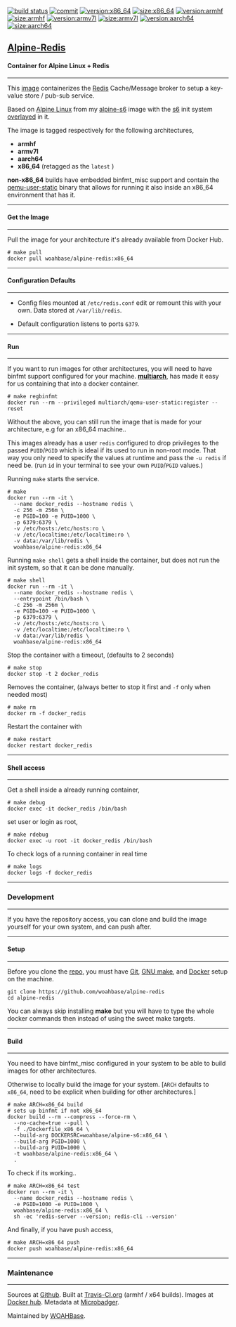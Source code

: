 [![build status][251]][232] [![commit][255]][231] [![version:x86_64][256]][235] [![size:x86_64][257]][235] [![version:armhf][258]][236] [![size:armhf][259]][236] [![version:armv7l][260]][237] [![size:armv7l][261]][237] [![version:aarch64][262]][238] [![size:aarch64][263]][238]

## [Alpine-Redis][234]
#### Container for Alpine Linux + Redis
---

This [image][233] containerizes the [Redis][135] Cache/Message broker
to setup a key-value store / pub-sub service.

Based on [Alpine Linux][131] from my [alpine-s6][132] image with
the [s6][133] init system [overlayed][134] in it.

The image is tagged respectively for the following architectures,
* **armhf**
* **armv7l**
* **aarch64**
* **x86_64** (retagged as the `latest` )

**non-x86_64** builds have embedded binfmt_misc support and contain the
[qemu-user-static][105] binary that allows for running it also inside
an x86_64 environment that has it.

---
#### Get the Image
---

Pull the image for your architecture it's already available from
Docker Hub.

```
# make pull
docker pull woahbase/alpine-redis:x86_64
```

---
#### Configuration Defaults
---

* Config files mounted at `/etc/redis.conf` edit or remount this
  with your own.  Data stored at `/var/lib/redis`.

* Default configuration listens to ports `6379`.

---
#### Run
---

If you want to run images for other architectures, you will need
to have binfmt support configured for your machine. [**multiarch**][104],
has made it easy for us containing that into a docker container.

```
# make regbinfmt
docker run --rm --privileged multiarch/qemu-user-static:register --reset
```

Without the above, you can still run the image that is made for your
architecture, e.g for an x86_64 machine..

This images already has a user `redis` configured to drop
privileges to the passed `PUID`/`PGID` which is ideal if its used
to run in non-root mode. That way you only need to specify the
values at runtime and pass the `-u redis` if need be. (run `id`
in your terminal to see your own `PUID`/`PGID` values.)

Running `make` starts the service.

```
# make
docker run --rm -it \
  --name docker_redis --hostname redis \
  -c 256 -m 256m \
  -e PGID=100 -e PUID=1000 \
  -p 6379:6379 \
  -v /etc/hosts:/etc/hosts:ro \
  -v /etc/localtime:/etc/localtime:ro \
  -v data:/var/lib/redis \
  woahbase/alpine-redis:x86_64
```

Running `make shell` gets a shell inside the container, but does
not run the init system, so that it can be done manually.

```
# make shell
docker run --rm -it \
  --name docker_redis --hostname redis \
  --entrypoint /bin/bash \
  -c 256 -m 256m \
  -e PGID=100 -e PUID=1000 \
  -p 6379:6379 \
  -v /etc/hosts:/etc/hosts:ro \
  -v /etc/localtime:/etc/localtime:ro \
  -v data:/var/lib/redis \
  woahbase/alpine-redis:x86_64
```

Stop the container with a timeout, (defaults to 2 seconds)

```
# make stop
docker stop -t 2 docker_redis
```

Removes the container, (always better to stop it first and `-f`
only when needed most)

```
# make rm
docker rm -f docker_redis
```

Restart the container with

```
# make restart
docker restart docker_redis
```

---
#### Shell access
---

Get a shell inside a already running container,

```
# make debug
docker exec -it docker_redis /bin/bash
```

set user or login as root,

```
# make rdebug
docker exec -u root -it docker_redis /bin/bash
```

To check logs of a running container in real time

```
# make logs
docker logs -f docker_redis
```

---
### Development
---

If you have the repository access, you can clone and
build the image yourself for your own system, and can push after.

---
#### Setup
---

Before you clone the [repo][231], you must have [Git][101], [GNU make][102],
and [Docker][103] setup on the machine.

```
git clone https://github.com/woahbase/alpine-redis
cd alpine-redis
```
You can always skip installing **make** but you will have to
type the whole docker commands then instead of using the sweet
make targets.

---
#### Build
---

You need to have binfmt_misc configured in your system to be able
to build images for other architectures.

Otherwise to locally build the image for your system.
[`ARCH` defaults to `x86_64`, need to be explicit when building
for other architectures.]

```
# make ARCH=x86_64 build
# sets up binfmt if not x86_64
docker build --rm --compress --force-rm \
  --no-cache=true --pull \
  -f ./Dockerfile_x86_64 \
  --build-arg DOCKERSRC=woahbase/alpine-s6:x86_64 \
  --build-arg PGID=1000 \
  --build-arg PUID=1000 \
  -t woahbase/alpine-redis:x86_64 \
  .
```

To check if its working..

```
# make ARCH=x86_64 test
docker run --rm -it \
  --name docker_redis --hostname redis \
  -e PGID=1000 -e PUID=1000 \
  woahbase/alpine-redis:x86_64 \
  sh -ec 'redis-server --version; redis-cli --version'
```

And finally, if you have push access,

```
# make ARCH=x86_64 push
docker push woahbase/alpine-redis:x86_64
```

---
### Maintenance
---

Sources at [Github][106]. Built at [Travis-CI.org][107] (armhf / x64 builds). Images at [Docker hub][108]. Metadata at [Microbadger][109].

Maintained by [WOAHBase][204].

[101]: https://git-scm.com
[102]: https://www.gnu.org/software/make/
[103]: https://www.docker.com
[104]: https://hub.docker.com/r/multiarch/qemu-user-static/
[105]: https://github.com/multiarch/qemu-user-static/releases/
[106]: https://github.com/
[107]: https://travis-ci.org/
[108]: https://hub.docker.com/
[109]: https://microbadger.com/

[131]: https://alpinelinux.org/
[132]: https://hub.docker.com/r/woahbase/alpine-s6
[133]: https://skarnet.org/software/s6/
[134]: https://github.com/just-containers/s6-overlay
[135]: https://redis.io

[201]: https://github.com/woahbase
[202]: https://travis-ci.org/woahbase/
[203]: https://hub.docker.com/u/woahbase
[204]: https://woahbase.online/

[231]: https://github.com/woahbase/alpine-redis
[232]: https://travis-ci.org/woahbase/alpine-redis
[233]: https://hub.docker.com/r/woahbase/alpine-redis
[234]: https://woahbase.online/#/images/alpine-redis
[235]: https://microbadger.com/images/woahbase/alpine-redis:x86_64
[236]: https://microbadger.com/images/woahbase/alpine-redis:armhf
[237]: https://microbadger.com/images/woahbase/alpine-redis:armv7l
[238]: https://microbadger.com/images/woahbase/alpine-redis:aarch64

[251]: https://travis-ci.org/woahbase/alpine-redis.svg?branch=master

[255]: https://images.microbadger.com/badges/commit/woahbase/alpine-redis.svg

[256]: https://images.microbadger.com/badges/version/woahbase/alpine-redis:x86_64.svg
[257]: https://images.microbadger.com/badges/image/woahbase/alpine-redis:x86_64.svg

[258]: https://images.microbadger.com/badges/version/woahbase/alpine-redis:armhf.svg
[259]: https://images.microbadger.com/badges/image/woahbase/alpine-redis:armhf.svg

[260]: https://images.microbadger.com/badges/version/woahbase/alpine-redis:armv7l.svg
[261]: https://images.microbadger.com/badges/image/woahbase/alpine-redis:armv7l.svg

[262]: https://images.microbadger.com/badges/version/woahbase/alpine-redis:aarch64.svg
[263]: https://images.microbadger.com/badges/image/woahbase/alpine-redis:aarch64.svg
